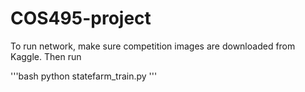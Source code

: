 # COS495-project
To run network, make sure competition images are downloaded from Kaggle. Then run

'''bash
python statefarm_train.py
'''
